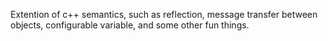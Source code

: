 Extention of c++ semantics, such as reflection, message transfer between objects, configurable variable, and some other fun things.
